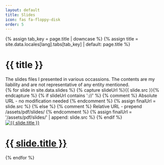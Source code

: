 ```yaml
---
layout: default
title: Slides
icon: fas fa-floppy-disk
order: 5
---
```


<div class="row">
    <div id="core-wrapper" class="col-12 col-lg-11 col-xl-9 pe-xl-4">
        <div class="post {{ padding | strip }} px-md-2">
            {% assign tab_key = page.title | downcase %}
            {% assign title = site.data.locales[lang].tabs[tab_key] | default: page.title %}
            <h1 class="dynamic-title">
            {{ title }}
            </h1>
            The slides files I presented in various occassions. The contents are my liability and are not representative of any entity mentioned.
            <div id="gallery">
                {% for slide in site.data.slides %}
                    {% capture slideUrl %}{{ slide.src }}{% endcapture %}
                    {% if slideUrl contains '://' %}
                        {% comment %} Absolute URL - no modification needed {% endcomment %}
                        {% assign finalUrl = slide.src %}
                    {% else %}
                        {% comment %} Relative URL - prepend /assets/pdf/slides/ {% endcomment %}
                        {% assign finalUrl = '/assets/pdf/slides/' | append: slide.src %}
                    {% endif %}
                    <a class="gallery-item" href="{{ finalUrl }}" target="_blank">
                        <div class="gallery-preview">
                            <img class="cover" src="/assets/img/slides_cover/{{ slide.cover | relative_url }}" alt="{{ slide.title }}" />
                            <h1 class="gallery-item-title">{{ slide.title }}</h1>
                        </div>
                    </a>
                {% endfor %}
            </div>
        </div>
    </div>
</div>
